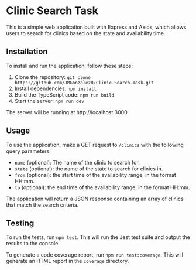 # Clinic Search Task

This is a simple web application built with Express and Axios, which allows users to search for clinics based on the state and availability time.

## Installation

To install and run the application, follow these steps:

1. Clone the repository: `git clone https://github.com/JMGonzalezR/Clinic-Search-Task.git`
2. Install dependencies: `npm install`
3. Build the TypeScript code: `npm run build`
4. Start the server: `npm run dev`

The server will be running at http://localhost:3000.

## Usage

To use the application, make a GET request to `/clinics` with the following query parameters:

-   `name` (optional): The name of the clinic to search for.
-   `state` (optional): the name of the state to search for clinics in.
-   `from` (optional): the start time of the availability range, in the format HH:mm.
-   `to` (optional): the end time of the availability range, in the format HH:mm.

The application will return a JSON response containing an array of clinics that match the search criteria.

## Testing

To run the tests, run `npm test`. This will run the Jest test suite and output the results to the console.

To generate a code coverage report, run `npm run test:coverage`. This will generate an HTML report in the `coverage` directory.
